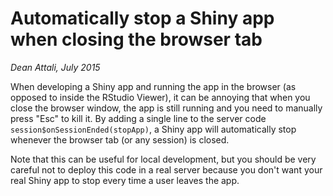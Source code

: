 # Automatically stop a Shiny app when closing the browser tab

*Dean Attali, July 2015*

When developing a Shiny app and running the app in the browser (as opposed to inside the RStudio Viewer), it can be annoying that when you close the browser window, the app is still running and you need to manually press "Esc" to kill it. By adding a single line to the server code `session$onSessionEnded(stopApp)`, a Shiny app will automatically stop whenever the browser tab (or any session) is closed.

Note that this can be useful for local development, but you should be very careful not to deploy this code in a real server because you don't want your real Shiny app to stop every time a user leaves the app.